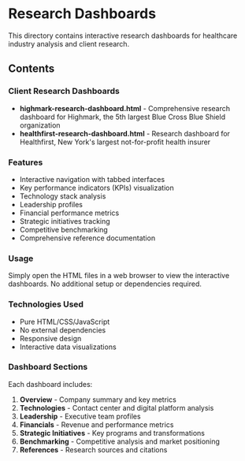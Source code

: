 # Research Dashboards

This directory contains interactive research dashboards for healthcare industry analysis and client research.

## Contents

### Client Research Dashboards
- **highmark-research-dashboard.html** - Comprehensive research dashboard for Highmark, the 5th largest Blue Cross Blue Shield organization
- **healthfirst-research-dashboard.html** - Research dashboard for Healthfirst, New York's largest not-for-profit health insurer

### Features
- Interactive navigation with tabbed interfaces
- Key performance indicators (KPIs) visualization
- Technology stack analysis
- Leadership profiles
- Financial performance metrics
- Strategic initiatives tracking
- Competitive benchmarking
- Comprehensive reference documentation

### Usage
Simply open the HTML files in a web browser to view the interactive dashboards. No additional setup or dependencies required.

### Technologies Used
- Pure HTML/CSS/JavaScript
- No external dependencies
- Responsive design
- Interactive data visualizations

### Dashboard Sections
Each dashboard includes:
1. **Overview** - Company summary and key metrics
2. **Technologies** - Contact center and digital platform analysis
3. **Leadership** - Executive team profiles
4. **Financials** - Revenue and performance metrics
5. **Strategic Initiatives** - Key programs and transformations
6. **Benchmarking** - Competitive analysis and market positioning
7. **References** - Research sources and citations
